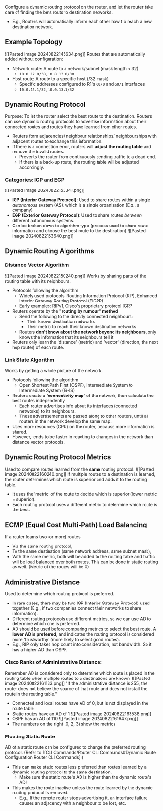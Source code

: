 Configure a dynamic routing protocol on the router, and let the router take care of finding the bets routs to destination networks.
- E.g., Routers will automatically inform each other how t o reach a new destination network.
## Example Topology
![[Pasted image 20240822145634.png]]
Routes that are automatically added without configuration:
- Network route: A route to a network/subnet (mask length < 32)
	- `10.0.12.0/30`, `10.0.13.0/30`
- Host route: A route to a specific host (/32 mask)
	- Specific addresses configured to R1's `G0/0` and `G0/1` interfaces
	- `10.0.12.1/32`, `10.0.13.1/32`
## Dynamic Routing Protocol
Purpose: To let the router select the best route to the destination.
Routers can use dynamic routing protocols to advertise information about their connected routes and routes they have learned from other routes.
- Routers form adjacencies/ neighbour relationships/ neighbourships with adjacent routes to exchange this information.
- If there is a connection error, routers will **adjust the routing table** and remove the invalid routes.
	- Prevents the router from continuously sending traffic to a dead-end.
	- If there is a back-up route, the routing table will be adjusted accordingly. 
### Categories: IGP and EGP
![[Pasted image 20240822153341.png]]
- **IGP (Interior Gateway Protocol)**: Used to share routes within a single *autonomous* system (AS), which is a single organisation (E.g., a company)
- **EGP (Exterior Gateway Protocol)**: Used to share routes *between* different autonomous systems.
- Can be broken down to algorithm type (process used to share route information and choose the best route to the destination)
	![[Pasted image 20240822153640.png]]
## Dynamic Routing Algorithms
### Distance Vector Algorithm
![[Pasted image 20240822150240.png]]
Works by sharing parts of the routing table with its neighbours.
- Protocols following the algorithm
	- Widely used protocols: Routing Information Protocol (RIP), Enhanced Interior Gateway Routing Protocol (EIGRP)
	- Early examples: RIPv1, Cisco's proprietary protocol IGRP
- Routers operate by the **"routing by rumour" method**
	- Send the following to the directly connected neighbours:
		- Their known destination networks
		- Their metric to reach their known destination networks
	- Routers **don't know about the network beyond its neighbours**, only knows the information that its neighbours tell it.
- Routers only learn the 'distance' (metric) and 'vector' (direction, the next hop router) of each route.
### Link State Algorithm
Works by getting a whole picture of the network.
- Protocols following the algorithm
	- Open Shortest Path First (OSPF), Intermediate System to Intermediate System (IS-IS) 
- Routers create a **'connectivity map'** of the network, then calculate the best routes independently.
	- Each router advertises info about its interfaces (connected networks) to its neighbours.
	- These advertisements are passed along to other routers, until all routers in the network develop the same map.
- Uses more resources (CPU) on the router, because more information is shared.
- However, tends to be faster in reacting to changes in the network than distance vector protocols.
## Dynamic Routing Protocol Metrics
Used to compare routes learned from the **same** routing protocol.
![[Pasted image 20240822160240.png]]
If multiple routes to a destination is learned, the router determines which route is superior and adds it to the routing table.
- It uses the 'metric' of the route to decide which is superior (lower metric = superior).
- Each routing protocol uses a different metric to determine which route is the best.
## ECMP (Equal Cost Multi-Path) Load Balancing
If a router learns two (or more) routes: 
- Via the same routing protocol,
- To the same destination (same network address, same subnet mask),
- With the same metric,
both will be added to the routing table and traffic will be load balanced over both routes.
This can be done in static routing as well. (Metric of the routes will be 0)
## Administrative Distance
Used to determine which routing protocol is preferred. 
- In rare cases, there may be two IGP (Interior Gateway Protocol) used together (E.g., if two companies connect their networks to share information).
- Different routing protocols use different metrics, so we can use AD to determine which one is preferred.
- AD should be used before comparing metrics to select the best route.
A **lower AD is preferred**, and indicates the routing protocol is considered more 'trustworthy' (more likely to select good routes).
- E.g., RIP only takes hop count into consideration, not bandwidth. So it has a higher AD than OSPF.
### Cisco Ranks of Administrative Distance: 
Remember AD is considered only to determine which route is placed in the routing table when multiple routes to a destinations are known. 
![[Pasted image 20240822161133.png]]
"If the administrative distance is 255, the router does not believe the source of that route and does not install the route in the routing table."
- Connected and local routes have AD of 0, but is not displayed in the route table
- Static routes have an AD of 1 ![[Pasted image 20240822163538.png]]
- OSPF has an AD of 110 ![[Pasted image 20240822161647.png]]
- The numbers on the right (0, 2, 3) show the metrics
### Floating Static Route
AD of a static route can be configured to change the preferred routing protocol. (Refer to [[CLI Commands/Router CLI Commands#Dynamic Route Configuration|Router CLI Commands]])
- This can make static routes less preferred than routes learned by a dynamic routing protocol to the same destination.
	- Make sure the static route's AD is higher than the dynamic route's AD!
- This makes the route inactive unless the route learned by the dynamic routing protocol is removed.
	- E.g., If the remote router stops advertising it, an interface failure causes an adjacency with a neighbour to be lost, etc.